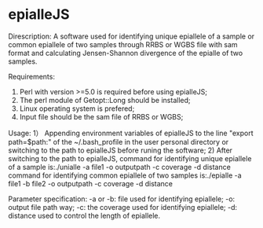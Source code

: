 # epialleJS
Direscription:
A software used for identifying unique epiallele of a sample or common epiallele of two samples through RRBS or WGBS file with sam format and calculating Jensen-Shannon divergence of the epialle of two samples. 

Requirements:
1) Perl with version >=5.0 is required before using epialleJS;
2) The perl module of Getopt::Long should be installed;
3) Linux operating system is prefered;
4) Input file should be the sam file of RRBS or WGBS;

Usage:
1） Appending environment variables of epialleJS to the line "export path=$path:" of the ~/.bash_profile in the user personal directory or switching to the path to epialleJS before runing the software;
2) After switching to the path to epialleJS, command for identifying unique epiallele of a sample is:./unialle -a file1 -o outputpath -c coverage -d distance
command for identifying common epiallele of two samples is:./epialle -a file1 -b file2 -o outputpath -c coverage -d distance

Parameter specification:
-a or -b: file used for identifying epiallele;
-o: output file path way;
-c: the coverage used for identifying epiallele;
-d: distance used to control the length of epiallele.

